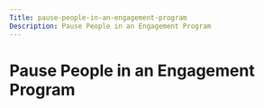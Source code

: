 ```yaml
---
Title: pause-people-in-an-engagement-program
Description: Pause People in an Engagement Program
---
```


# Pause People in an Engagement Program

